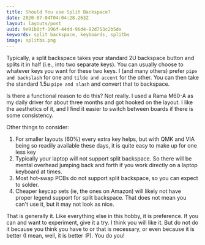 ```yaml
---
title: Should You use Split Backspace?
date: 2020-07-04T04:04:28.263Z
layout: layouts/post
uuid: 9e91b0cf-196f-44dd-96d4-82d753c2b5dx
keywords: split backspace, keyboards, splitbs
image: splitbs.png
---
```


Typically, a split backspace takes your standard 2U backspace button and splits it in half (i.e., into two separate keys). You can usually choose to whatever keys you want for these two keys. I (and many others) prefer `pipe and backslash` for one and `tilde and accent` for the other. You can then take the standard 1.5u `pipe and slash` and convert that to backspace.

Is there a functional reason to do this? Not really. I used a Rama M60-A as my daily driver for about three months and got hooked on the layout. I like the aesthetics of it, and I find it easier to switch between boards if there is some consistency.

Other things to consider:

1. For smaller layouts (60%) every extra key helps, but with QMK and VIA being so readily available these days, it is quite easy to make up for one less key
2. Typically your laptop will not support split backspace. So there will be mental overhead jumping back and forth if you work directly on a laptop keyboard at times.
3. Most hot-swap PCBs do not support split backspace, so you can expect to solder.
4. Cheaper keycap sets (ie, the ones on Amazon) will likely not have proper legend support for split backspace. That does not mean you can't use it, but it may not look as nice.

That is generally it. Like everything else in this hobby, it is preference. If you can and want to experiment, give it a try. I think you will like it. But do not do it because you think you have to or that is necessary, or even because it is better (I mean, well, it is better :P). You do you!

